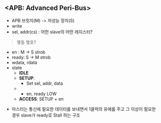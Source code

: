 ## <APB: Advanced Peri-Bus>
* APB 브릿지(M) -> 저성능 장치(S)
* write
* sel, addr(cs) : 어떤 slave의 어떤 레지스터?
> 몇동 몇호? 
* en   : M -> S strob
* ready: S -> M strob
* wdata, rdata
* state
	* __IDLE__
 	* __SETUP__:
  		* Set sel, addr, data
    * * en, ready LOW	 
	* __ACCESS__: SETUP + en
- 마스터는 통신에 필요한 데이터를 보내면서 1클럭의 유예를 주고 그 이상이 필요한 경우 slave가 ready로 Stall 하는 구조
